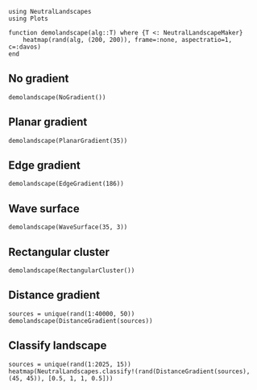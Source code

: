```@example gallery
using NeutralLandscapes
using Plots

function demolandscape(alg::T) where {T <: NeutralLandscapeMaker}
    heatmap(rand(alg, (200, 200)), frame=:none, aspectratio=1, c=:davos)
end
```

## No gradient

```@example gallery
demolandscape(NoGradient())
```

## Planar gradient

```@example gallery
demolandscape(PlanarGradient(35))
```

## Edge gradient

```@example gallery
demolandscape(EdgeGradient(186))
```

## Wave surface

```@example gallery
demolandscape(WaveSurface(35, 3))
```

## Rectangular cluster

```@example gallery
demolandscape(RectangularCluster())
```

## Distance gradient

```@example gallery
sources = unique(rand(1:40000, 50))
demolandscape(DistanceGradient(sources))
```

## Classify landscape

```@example gallery
sources = unique(rand(1:2025, 15))
heatmap(NeutralLandscapes.classify!(rand(DistanceGradient(sources), (45, 45)), [0.5, 1, 1, 0.5]))
```